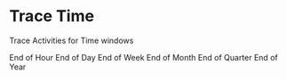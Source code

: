 # Trace Time
Trace Activities for Time windows

End of Hour
End of Day
End of Week
End of Month
End of Quarter
End of Year

